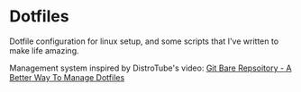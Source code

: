 # Dotfiles
Dotfile configuration for linux setup, and some scripts that I've written to make life amazing.

Management system inspired by DistroTube's video: [Git Bare Repsoitory - A Better Way To Manage Dotfiles](https://www.youtube.com/watch?v=tBoLDpTWVOM)
